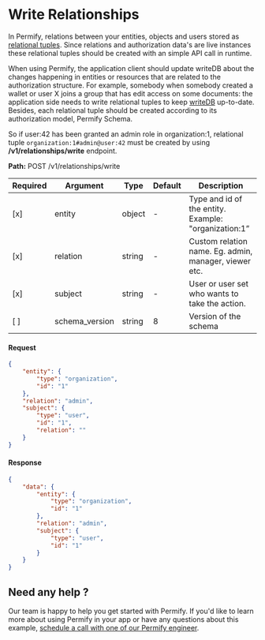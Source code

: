 # Write Relationships

In Permify, relations between your entities, objects and users stored as [relational tuples]. Since relations and authorization data's are live instances these relational tuples should be created with an simple API call in runtime. 

When using Permify, the application client should update writeDB about the changes happening in entities or resources that are related to the authorization structure. For example, somebody when somebody created a wallet or user X joins a group that has edit access on some documents: the application side needs to write relational tuples to keep [writeDB] up-to-date. Besides, each relational tuple should be created according to its authorization model, Permify Schema.

[relational tuples]: ../getting-started/relational-tuples.md
[writeDB]: ../getting-started/sync-data.md

So if user:42 has been granted an admin role in organization:1, relational tuple `organization:1#admin@user:42` must be created by using **/v1/relationships/write** endpoint.

**Path:** POST /v1/relationships/write

| Required | Argument | Type | Default | Description |
|----------|-------------------|--------|---------|-------------|
| [x]   | entity | object | - | Type and id of the entity. Example: "organization:1”|
| [x]   | relation | string | - | Custom relation name. Eg. admin, manager, viewer etc.|
| [x]   | subject | string | - | User or user set who wants to take the action. |
| [ ]   | schema_version | string | 8 | Version of the schema |

#### Request

```json
{
    "entity": {
        "type": "organization",
        "id": "1"
    },
    "relation": "admin",
    "subject": {
        "type": "user",
        "id": "1",
        "relation": ""
    }
}
```

#### Response

```json
{
    "data": {
        "entity": {
            "type": "organization",
            "id": "1"
        },
        "relation": "admin",
        "subject": {
            "type": "user",
            "id": "1"
        }
    }
}
```

## Need any help ?

Our team is happy to help you get started with Permify. If you'd like to learn more about using Permify in your app or have any questions about this example, [schedule a call with one of our Permify engineer](https://calendly.com/ege-permify/30min).